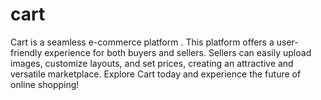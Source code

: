 # cart
Cart is a seamless e-commerce platform . This platform offers a user-friendly experience for both buyers and sellers. Sellers can easily upload images, customize layouts, and set prices, creating an attractive and versatile marketplace. Explore Cart today and experience the future of online shopping!

